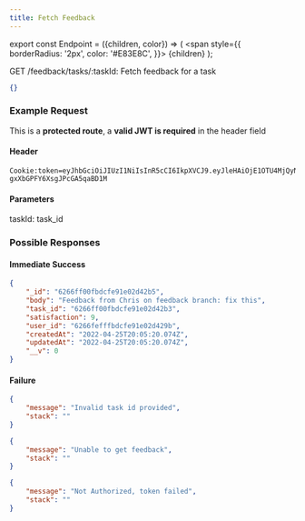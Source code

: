 ```yaml
---
title: Fetch Feedback
---
```


export const Endpoint = ({children, color}) => ( <span style={{ borderRadius: '2px', color: '#E83E8C', }}>
{children}</span> );

<Endpoint>GET /feedback/tasks/:taskId</Endpoint>: Fetch feedback for a task

```json
{}
```

### Example Request

This is a **protected route**, a **valid JWT is required** in the header field

#### Header

```
Cookie:token=eyJhbGciOiJIUzI1NiIsInR5cCI6IkpXVCJ9.eyJleHAiOjE1OTU4MjQyNzUsImlhdCI6IjIwMjAtMDctMjdUMDA6MjY6MTUuNzg5NTg0Mi0wNDowMCIsInN1YiI6ImNocmlzIn0.5US2_ITKcfgkpEbfsR-gxXbGPFY6XsgJPcGA5qaBD1M
```

#### Parameters

taskId: task_id

### Possible Responses

#### Immediate Success

```json
{
    "_id": "6266ff00fbdcfe91e02d42b5",
    "body": "Feedback from Chris on feedback branch: fix this",
    "task_id": "6266ff00fbdcfe91e02d42b3",
    "satisfaction": 9,
    "user_id": "6266fefffbdcfe91e02d429b",
    "createdAt": "2022-04-25T20:05:20.074Z",
    "updatedAt": "2022-04-25T20:05:20.074Z",
    "__v": 0
}
```

#### Failure

```json
{
    "message": "Invalid task id provided",
    "stack": ""
}
```

```json
{
    "message": "Unable to get feedback",
    "stack": ""
}
```

```json
{
    "message": "Not Authorized, token failed",
    "stack": ""
}
```
